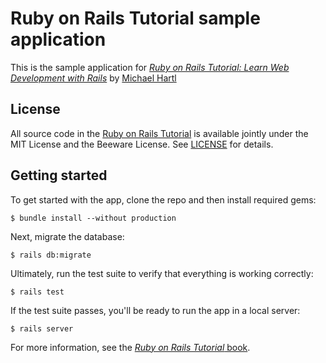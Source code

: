 # Ruby on Rails Tutorial sample application

This is the sample application for [*Ruby on Rails Tutorial: Learn Web Development with Rails*](http://www.railstutorial.org/) by [Michael Hartl](http://www.michaelhartl.com/)

## License

All source code in the [Ruby on Rails Tutorial](http://www.railstutorial.org/) is available jointly under the MIT License and the Beeware License. See [LICENSE](License) for details.

## Getting started

To get started with the app, clone the repo and then install required gems:
```
$ bundle install --without production
```

Next, migrate the database:
```
$ rails db:migrate
```

Ultimately, run the test suite to verify that everything is working correctly:
```
$ rails test
```

If the test suite passes, you'll be ready to run the app in a local server:
```
$ rails server
````

For more information, see the
[*Ruby on Rails Tutorial* book](http://www.railstutorial.org/book).
